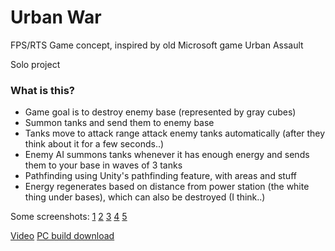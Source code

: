# Urban War 

FPS/RTS Game concept, inspired by old Microsoft game Urban Assault

Solo project

### What is this?
* Game goal is to destroy enemy base (represented by gray cubes)
* Summon tanks and send them to enemy base
* Tanks move to attack range attack enemy tanks automatically (after they think about it for a few seconds..)
* Enemy AI summons tanks whenever it has enough energy and sends them to your base in waves of 3 tanks
* Pathfinding using Unity's pathfinding feature, with areas and stuff
* Energy regenerates based on distance from power station (the white thing under bases), which can also be destroyed (I think..)


Some screenshots:
[1](https://github.com/zaapaa/unity-urban/raw/master/pics/1.jpg)
[2](https://github.com/zaapaa/unity-urban/raw/master/pics/1.jpg)
[3](https://github.com/zaapaa/unity-urban/raw/master/pics/1.jpg)
[4](https://github.com/zaapaa/unity-urban/raw/master/pics/1.jpg)
[5](https://github.com/zaapaa/unity-urban/raw/master/pics/1.jpg)

[Video](https://youtu.be/Wj3nFivDl4w)
[PC build download](https://www.dropbox.com/s/fd8pvp11aa74ns4/UrbanWar.7z?dl=1)